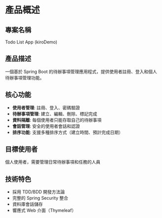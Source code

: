 # 產品概述

## 專案名稱
Todo List App (kiroDemo)

## 產品描述
一個基於 Spring Boot 的待辦事項管理應用程式，提供使用者註冊、登入和個人待辦事項管理功能。

## 核心功能
- **使用者管理**: 註冊、登入、密碼驗證
- **待辦事項管理**: 建立、編輯、刪除、標記完成
- **資料隔離**: 每個使用者只能存取自己的待辦事項
- **會話管理**: 安全的使用者會話和認證
- **排序功能**: 支援多種排序方式（建立時間、預計完成日期）

## 目標使用者
個人使用者，需要管理日常待辦事項和任務的人員

## 技術特色
- 採用 TDD/BDD 開發方法論
- 完整的 Spring Security 整合
- 資料庫會話儲存
- 響應式 Web 介面（Thymeleaf）